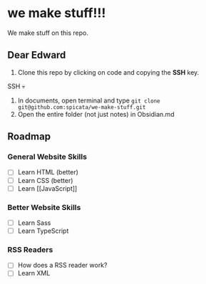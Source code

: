 # we make stuff!!!

We make stuff on this repo.

## Dear Edward

1. Clone this repo by clicking on code and copying the **SSH** key.

SSH 💀

1. In documents, open terminal and type `git clone git@github.com:spicata/we-make-stuff.git`
1. Open the entire folder (not just notes) in Obsidian.md

## Roadmap

### General Website Skills

- [ ] Learn HTML (better)
- [ ] Learn CSS (better)
- [ ] Learn [[JavaScript]]

### Better Website Skills

- [ ] Learn Sass
- [ ] Learn TypeScript

### RSS Readers

- [ ] How does a RSS reader work?
- [ ] Learn XML

